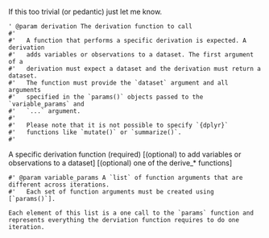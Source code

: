 

If this too trivial (or pedantic) just let me know.

    ' @param derivation The derivation function to call
    #'
    #'   A function that performs a specific derivation is expected. A derivation
    #'   adds variables or observations to a dataset. The first argument of a
    #'   derivation must expect a dataset and the derivation must return a dataset.
    #'   The function must provide the `dataset` argument and all arguments
    #'   specified in the `params()` objects passed to the `variable_params` and
    #'   `...` argument.
    #'
    #'   Please note that it is not possible to specify `{dplyr}`
    #'   functions like `mutate()` or `summarize()`.
    #'

A specific derivation function (required) \[(optional) to add variables
or observations to a dataset\] \[(optional) one of the derive\_\*
functions\]

    #' @param variable_params A `list` of function arguments that are different across iterations.
    #'   Each set of function arguments must be created using [`params()`].

    Each element of this list is a one call to the `params` function and represents everything the derviation function requires to do one iteration. 
